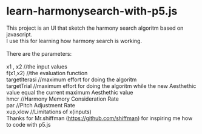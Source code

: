 # learn-harmonysearch-with-p5.js
This project is an UI that sketch the harmony search algoritm based on javascript.<br />
I use this for learning how harmony search is working.
<br /><br />
There are the parameters:
<br /><br />
x1 , x2       //the input values <br />
f(x1,x2)      //the evaluation function <br />
targetIterasi //maximum effort for doing the algoritm <br />
targetTrial   //maximum effort for doing the algoritm while the new Aesthethic value equal the current maximum Aesthethic value <br />
hmcr          //Harmony Memory Consideration Rate <br />
par           //Pitch Adjustment Rate <br />
xup,xlow      //Limitations of x(inputs)
<br />
Thanks for Mr.shiffman (https://github.com/shiffman) for inspiring me how to code with p5.js
